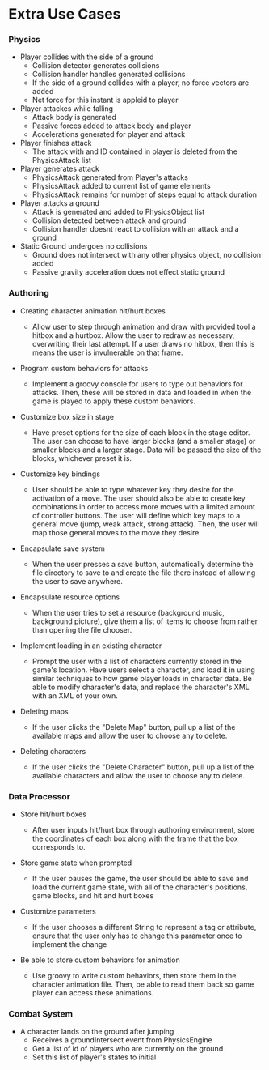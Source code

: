 Extra Use Cases
===

### Physics
* Player collides with the side of a ground
    * Collision detector generates collisions
    * Collision handler handles generated collisions
    * If the side of a ground collides with a player, no force vectors are added
    * Net force for this instant is appleid to player
* Player attackes while falling
    * Attack body is generated
    * Passive forces added to attack body and player
    * Accelerations generated for player and attack
* Player finishes attack
    * The attack with and ID contained in player is deleted from the PhysicsAttack list
* Player generates attack
    * PhysicsAttack generated from Player's attacks
    * PhysicsAttack added to current list of game elements
    * PhysicsAttack remains for number of steps equal to attack duration
* Player attacks a ground
    * Attack is generated and added to PhysicsObject list
    * Collision detected between attack and ground
    * Collision handler doesnt react to collision with an attack and a ground
* Static Ground undergoes no collisions
    * Ground does not intersect with any other physics object, no collision added
    * Passive gravity acceleration does not effect static ground


### Authoring 

* Creating character animation hit/hurt boxes
    * Allow user to step through animation and draw with provided tool a hitbox and a hurtbox. Allow the user to redraw as necessary, overwriting their last attempt. If a user draws no hitbox, then this is means the user is invulnerable on that frame.

* Program custom behaviors for attacks
    * Implement a groovy console for users to type out behaviors for attacks. Then, these will be stored in data and loaded in when the game is played to apply these custom behaviors.

* Customize box size in stage
    * Have preset options for the size of each block in the stage editor. The user can choose to have larger blocks (and a smaller stage) or smaller blocks and a larger stage. Data will be passed the size of the blocks, whichever preset it is.
    
* Customize key bindings
    * User should be able to type whatever key they desire for the activation of a move. The user should also be able to create key combinations in order to access more moves with a limited amount of controller buttons. The user will define which key maps to a general move (jump, weak attack, strong attack). Then, the user will map those general moves to the move they desire.

* Encapsulate save system
    * When the user presses a save button, automatically determine the file directory to save to and create the file there instead of allowing the user to save anywhere.

* Encapsulate resource options
    * When the user tries to set a resource (background music, background picture), give them a list of items to choose from rather than opening the file chooser.

* Implement loading in an existing character
    * Prompt the user with a list of characters currently stored in the game's location. Have users select a character, and load it in using similar techniques to how game player loads in character data. Be able to modify character's data, and replace the character's XML with an XML of your own.

* Deleting maps
    * If the user clicks the "Delete Map" button, pull up a list of the available maps and allow the user to choose any to delete.

* Deleting characters
    * If the user clicks the "Delete Character" button, pull up a list of the available characters and allow the user to choose any to delete.

### Data Processor

* Store hit/hurt boxes
    * After user inputs hit/hurt box through authoring environment, store the coordinates of each box along with the frame that the box corresponds to.

* Store game state when prompted
    * If the user pauses the game, the user should be able to save and load the current game state, with all of the character's positions, game blocks, and hit and hurt boxes

* Customize parameters
    * If the user chooses a different String to represent a tag or attribute, ensure that the user only has to change this parameter once to implement the change

* Be able to store custom behaviors for animation
    * Use groovy to write custom behaviors, then store them in the character animation file. Then, be able to read them back so game player can access these animations.

### Combat System

* A character lands on the ground after jumping
    * Receives a groundIntersect event from PhysicsEngine
    * Get a list of id of players who are currently on the ground
    * Set this list of player's states to initial